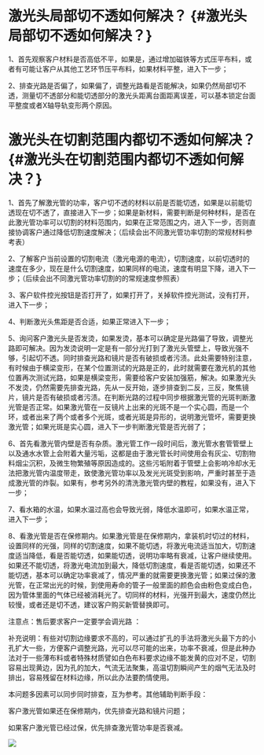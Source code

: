 # **激光头局部切不透如何解决？** {#激光头局部切不透如何解决？}

1、首先观察客户材料是否高低不平，如果是，通过增加磁铁等方式压平布料，或者有可能让客户从其他工艺环节压平布料，如果材料平整，进入下一步；

2、排查光路是否偏了，如果偏了，调整光路看是否能解决，如果仍然局部切不透，测量切不透部分和能切透部分的激光头距离台面距离误差，可以基本锁定台面平整度或者X轴导轨变形两个原因。

# **激光头在切割范围内都切不透如何解决？** {#激光头在切割范围内都切不透如何解决？}

1、首先了解激光管的功率，客户切不透的材料以前是否能切透，如果是以前能切透现在切不透了，直接进入下一步；如果是新材料，需要判断是何种材料，是否在此激光管功率可以切割的材料范围内，如果在正常范围之内，进入下一步，否则直接协调客户通过降低切割速度解决；（后续会出不同激光管功率切割的常规材料参考表）

2、了解客户当前设置的切割电流（激光电源的电流），切割速度，以前切透时的速度在多少，现在是什么切割速度，如果同样的电流，速度有明显下降，进入下一步；（后续会出不同激光管功率切割的的常规速度参照表）

3、客户软件控光按钮是否打开了，如果打开了，关掉软件控光测试，没有打开，进入下一步；

4、判断激光头焦距是否合适，如果正常进入下一步；

5、询问客户激光头是否发烫，如果发烫，基本可以确定是光路偏了导致，调整光路即可解决。因为发烫说明一定是有一部分光打到了激光头管壁上，导致光强不够，引起切不透。同时排查光路和镜片是否有破损或者污渍。此处需要特别注意，有时候由于横梁变形，在某个位置测试的光路是正的，此时就需要在激光机的其他位置再次测试光路，如果是横梁变形，需要给客户安装加强筋，解决。如果激光头不发烫，仍然需要先排查光路，先从一反开始，逐步排查到二反，三反，聚焦镜片，镜片是否有破损或者污渍。在判断光路的过程中同步根据激光管的光斑判断激光管是否正常。如果激光管在一反镜片上出来的光斑不是一个实心圆，而是一个环，或者出来了两个或者多个光斑，或者光斑是异形的，说明激光管坏，需要更换激光管；如果光斑是实心圆，进入下一步判断激光管是否光弱了；

6、首先看激光管内壁是否有杂质。激光管工作一段时间后，激光管水套管管壁上以及通水水管上会附着大量污垢，这都是由于激光管长时间使用会有灰尘、切割物料烟尘沉积，及微生物繁殖等原因造成的。这些污垢附着于管壁上会影响冷却水无法把激光管内温度带走，致使激光管功率以及发光光斑受到影响，严重时甚至于造成激光管的炸裂。如果有，参考另外的清洗激光管内壁的教程，如果没有，进入下一步；

7、看水箱的水温，如果水温过高也会导致光弱，降低水温即可，如果水温正常，进入下一步；

8、看激光管是否在保修期内。如果激光管是在保修期内，拿装机时切过的材料，设置同样的光强，同样的切割速度，如果不能切透，将激光电流适当加大，切割速度适当降低，看是否能切透，如果能切透，说明功率略有衰减，让客户继续使用。如果还不能切透，将激光电流加到最大，降低切割速度，看是否能切透，如果还不能切透，基本可以确定功率衰减了，情况严重的就需要更换激光管；如果过保的激光管，在正常出光的时候，到使用寿命的管子一般里面的颜色会由粉色变成白色，因为管体里面的气体已经被消耗光了。切同样的材料，光强开到最大，速度仍然比较慢，或者还是切不透，建议客户购买新管替换即可。

注意点：售后要求客户一定要学会调光路 ：

补充说明：有些对切割边缘要求不高的，可以通过扩孔的手法将激光头最下方的小孔扩大一些，方便客户调整光路，光可以尽可能的出来，功率不衰减，但是此种办法对于一些薄布料或者特殊材质譬如白色布料要求边缘不能发黄的应对不足，切割容易出现黄边，因为孔的加大，气流无法聚集，高温切割瞬间产生的烟气无法及时排出，容易残留在材料边缘，所以此办法要酌情使用。

本问题多因素可以同步同时排查，互为参考。其他辅助判断手段：

客户激光管如果还在保修期内，优先排查光路和镜片问题；

如果客户激光管已经过保，优先排查激光管功率是否衰减。

![](https://kasulaser.gitbooks.io/kasuclientservice/content/assets/%E6%BF%80%E5%85%89%E5%A4%B4%E5%88%87%E4%B8%8D%E9%80%8F%E5%A6%82%E4%BD%95%E6%8E%92%E6%9F%A5.png)

